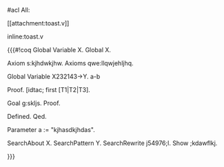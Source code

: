 #acl All:


[[attachment:toast.v]]

inline:toast.v


{{{#!coq
Global Variable X.
Global X.

Axiom s:kjhdwkjhw.
Axioms qwe:llqwjehljhq.

Global Variable X232143->Y.
a-b

Proof.
[idtac; first [T1|T2|T3].

Goal g:skljs.
Proof.

Defined.
Qed.

Parameter a := "kjhasdkjhdas".

SearchAbout X.
SearchPattern Y. 
SearchRewrite j54976;l.
Show ;kdawflkj.

}}}
